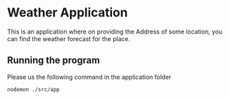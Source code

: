 # Weather Application
This is an application where on providing the Address of some location, you can find the weather forecast for the place.

## Running the program
Please us the following command in the application folder
```shell
nodemon ./src/app
```